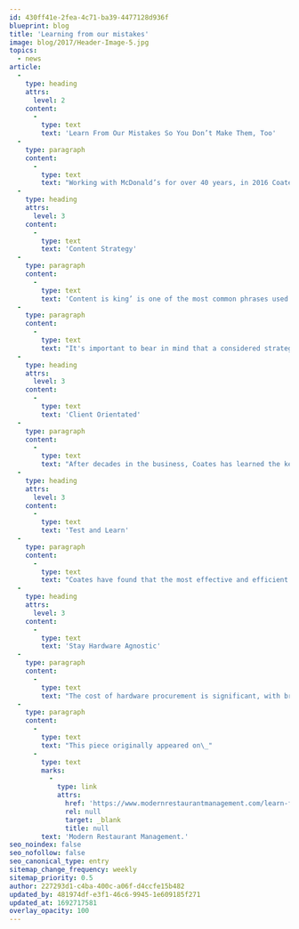 ```yaml
---
id: 430ff41e-2fea-4c71-ba39-4477128d936f
blueprint: blog
title: 'Learning from our mistakes'
image: blog/2017/Header-Image-5.jpg
topics:
  - news
article:
  -
    type: heading
    attrs:
      level: 2
    content:
      -
        type: text
        text: 'Learn From Our Mistakes So You Don’t Make Them, Too'
  -
    type: paragraph
    content:
      -
        type: text
        text: "Working with McDonald’s for over 40 years, in 2016 Coates completed a national rollout for McDonald’s Create Your Taste in Australia and New Zealand, and McDonald’s Experience Of The Future restaurants in China and Japan. Having worked with \_McDonald’s, Coates will now leverage the key information they gained from the digital drive thru, digital menu board and kiosk rollout as a platform for the U.S. market.\_In the upcoming panel discussion, “Learn from Our Mistakes so You Don't Make Then Too,” at Digital Signage Expo 2017, I will discuss Coates’ core findings and key factors of the business’ success.\_ The highlights of the panel will include an in-depth look at a few standout topics."
  -
    type: heading
    attrs:
      level: 3
    content:
      -
        type: text
        text: 'Content Strategy'
  -
    type: paragraph
    content:
      -
        type: text
        text: 'Content is king’ is one of the most common phrases used in marketing today; it is not content itself that drives success, but the strategy behind it. Coates has learned that the most fundamental question at the beginning of a relationship with a new client is “What is your content strategy for in-store merchandising?”'
  -
    type: paragraph
    content:
      -
        type: text
        text: "It's important to bear in mind that a considered strategy for relevant, targeted messaging is crucial for success and should never be overshadowed by the latest technology."
  -
    type: heading
    attrs:
      level: 3
    content:
      -
        type: text
        text: 'Client Orientated'
  -
    type: paragraph
    content:
      -
        type: text
        text: "After decades in the business, Coates has learned the key of success is expertly determining the right solution for the specific client, and how to readily deploy it. There is no one right approach to rolling out a project of scale, it’s a science of defining the brands top objectives for their market and how that environment will react. It's important to not just\_be any other supplier, but a transformative partner for your clients."
  -
    type: heading
    attrs:
      level: 3
    content:
      -
        type: text
        text: 'Test and Learn'
  -
    type: paragraph
    content:
      -
        type: text
        text: "Coates have found that the most effective and efficient deployments involved partnering with brands from the get go, and walking them through a digital journey. It can be overwhelming turning on all functionality at once, which is why Coates use a staged deployment approach, to measure the success of various content, location and product configurations. It's crucial to have a unit of experts in content, technology and strategy to ensure a well-developed and measured approach is used to analyze what works and what doesn’t."
  -
    type: heading
    attrs:
      level: 3
    content:
      -
        type: text
        text: 'Stay Hardware Agnostic'
  -
    type: paragraph
    content:
      -
        type: text
        text: "The cost of hardware procurement is significant, with brands having differing needs and requiring various price points. Staying hardware agnostic allows companies\_to offer the optimal solution no matter the size or scope of the job. Clients appreciate the choice and their loyalty reflects that."
  -
    type: paragraph
    content:
      -
        type: text
        text: "This piece originally appeared on\_"
      -
        type: text
        marks:
          -
            type: link
            attrs:
              href: 'https://www.modernrestaurantmanagement.com/learn-from-our-mistakes-so-you-dont-make-them-too/'
              rel: null
              target: _blank
              title: null
        text: 'Modern Restaurant Management.'
seo_noindex: false
seo_nofollow: false
seo_canonical_type: entry
sitemap_change_frequency: weekly
sitemap_priority: 0.5
author: 227293d1-c4ba-400c-a06f-d4ccfe15b482
updated_by: 481974df-e3f1-46c6-9945-1e609185f271
updated_at: 1692717581
overlay_opacity: 100
---
```


